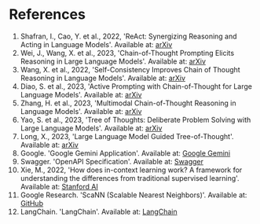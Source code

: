 # References

1. Shafran, I., Cao, Y. et al., 2022, 'ReAct: Synergizing Reasoning and Acting in Language Models'. Available at: [arXiv](https://arxiv.org/abs/2210.03629)
2. Wei, J., Wang, X. et al., 2023, 'Chain-of-Thought Prompting Elicits Reasoning in Large Language Models'. Available at: [arXiv](https://arxiv.org/pdf/2201.11903.pdf)
3. Wang, X. et al., 2022, 'Self-Consistency Improves Chain of Thought Reasoning in Language Models'. Available at: [arXiv](https://arxiv.org/abs/2203.11171)
4. Diao, S. et al., 2023, 'Active Prompting with Chain-of-Thought for Large Language Models'. Available at: [arXiv](https://arxiv.org/pdf/2302.12246.pdf)
5. Zhang, H. et al., 2023, 'Multimodal Chain-of-Thought Reasoning in Language Models'. Available at: [arXiv](https://arxiv.org/abs/2302.00923)
6. Yao, S. et al., 2023, 'Tree of Thoughts: Deliberate Problem Solving with Large Language Models'. Available at: [arXiv](https://arxiv.org/abs/2305.10601)
7. Long, X., 2023, 'Large Language Model Guided Tree-of-Thought'. Available at: [arXiv](https://arxiv.org/abs/2305.08291)
8. Google. 'Google Gemini Application'. Available at: [Google Gemini](http://gemini.google.com)
9. Swagger. 'OpenAPI Specification'. Available at: [Swagger](https://swagger.io/specification/)
10. Xie, M., 2022, 'How does in-context learning work? A framework for understanding the differences from traditional supervised learning'. Available at: [Stanford AI](https://ai.stanford.edu/blog/understanding-incontext/)
11. Google Research. 'ScaNN (Scalable Nearest Neighbors)'. Available at: [GitHub](https://github.com/google-research/google-research/tree/master/scann)
12. LangChain. 'LangChain'. Available at: [LangChain](https://python.langchain.com/v0.2/docs/introduction/)
